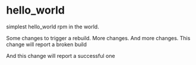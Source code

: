 # hello_world
simplest hello_world rpm in the world.

Some changes to trigger a rebuild.
More changes.
And more changes.
This change will report a broken build

And this change will report a successful one
